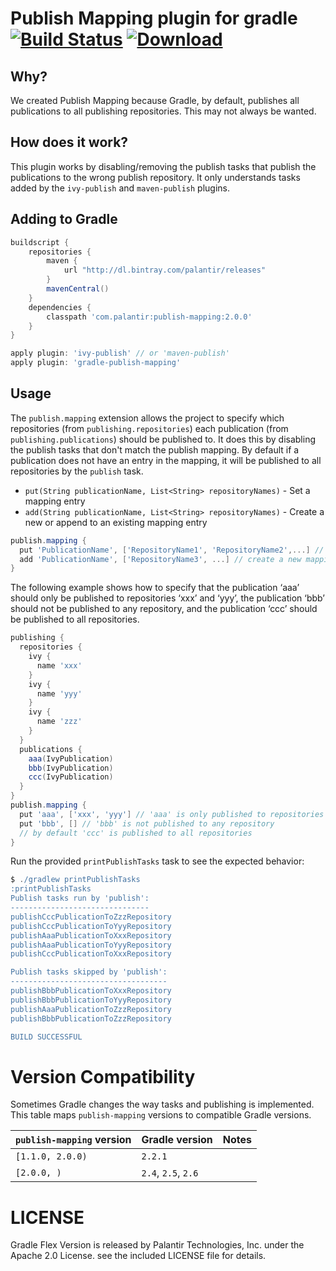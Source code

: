 # Publish Mapping plugin for gradle [![Build Status](https://travis-ci.org/palantir/gradle-publish-mapping.svg?branch=master)](https://travis-ci.org/palantir/gradle-publish-mapping) [![Download](https://api.bintray.com/packages/palantir/releases/gradle-publish-mapping/images/download.svg) ](https://bintray.com/palantir/releases/gradle-publish-mapping/_latestVersion)

## Why?
We created Publish Mapping because Gradle, by default, publishes all publications to
all publishing repositories.  This may not always be wanted.

## How does it work?
This plugin works by disabling/removing the publish tasks that publish the publications to
the wrong publish repository.  It only understands tasks added by the ``ivy-publish`` and ``maven-publish`` plugins.

## Adding to Gradle

```gradle
buildscript {
	repositories {
		maven {
			url "http://dl.bintray.com/palantir/releases"
		}
		mavenCentral()
	}
	dependencies {
		classpath 'com.palantir:publish-mapping:2.0.0'
	}
}

apply plugin: 'ivy-publish' // or 'maven-publish'
apply plugin: 'gradle-publish-mapping'
```

## Usage

The ``publish.mapping`` extension allows the project to specify which repositories (from ``publishing.repositories``) each publication (from ``publishing.publications``)
should be published to.  It does this by disabling the publish tasks that don't match
the publish mapping.  By default if a publication does not have an entry in the mapping,
it will be published to all repositories by the ``publish`` task.

* ``put(String publicationName, List<String> repositoryNames)`` - Set a mapping entry
* ``add(String publicationName, List<String> repositoryNames)`` - Create a new or append to an existing mapping entry

```gradle
publish.mapping {
  put 'PublicationName', ['RepositoryName1', 'RepositoryName2',...] // set a mapping entry
  add 'PublicationName', ['RepositoryName3', ...] // create a new mapping entry or append to an existing one
}
```

The following example shows how to specify that the publication ‘aaa’ should only be published to repositories ‘xxx’ and ‘yyy’, the publication ‘bbb’ should not be published to any repository, and the publication ‘ccc’ should be published to all repositories.

```gradle
publishing {
  repositories {
    ivy {
      name 'xxx'
    }
    ivy {
      name 'yyy'
    }
    ivy {
      name 'zzz'
    }
  }
  publications {
    aaa(IvyPublication)
    bbb(IvyPublication)
    ccc(IvyPublication)
  }
}
publish.mapping {
  put 'aaa', ['xxx', 'yyy'] // 'aaa' is only published to repositories 'xxx' and 'yyy'
  put 'bbb', [] // 'bbb' is not published to any repository
  // by default 'ccc' is published to all repositories
}
```

Run the provided ``printPublishTasks`` task to see the expected behavior:

```gradle
$ ./gradlew printPublishTasks
:printPublishTasks
Publish tasks run by 'publish':
-------------------------------
publishCccPublicationToZzzRepository
publishCccPublicationToYyyRepository
publishAaaPublicationToXxxRepository
publishAaaPublicationToYyyRepository
publishCccPublicationToXxxRepository

Publish tasks skipped by 'publish':
-----------------------------------
publishBbbPublicationToXxxRepository
publishBbbPublicationToYyyRepository
publishAaaPublicationToZzzRepository
publishBbbPublicationToZzzRepository

BUILD SUCCESSFUL
```

# Version Compatibility

Sometimes Gradle changes the way tasks and publishing is implemented.  This table
maps ``publish-mapping`` versions to compatible Gradle versions.

| ``publish-mapping`` version | Gradle version | Notes |
| --------------------------- | -------------- | ----- |
| ``[1.1.0, 2.0.0)`` | ``2.2.1``     | &nbsp; |
| ``[2.0.0, )`` | ``2.4``, ``2.5``, ``2.6`` | &nbsp; |

# LICENSE

Gradle Flex Version is released by Palantir Technologies, Inc. under the Apache 2.0 License. see the included LICENSE file for details.
